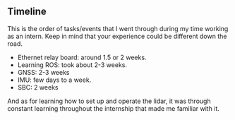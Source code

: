 ## Timeline

This is the order of tasks/events that I went through during my time working as an intern. Keep in mind that your experience could be different down the road.

- Ethernet relay board: around 1.5 or 2 weeks.  
- Learning ROS: took about 2-3 weeks.  
- GNSS: 2-3 weeks  
- IMU: few days to a week.  
- SBC: 2 weeks 

And as for learning how to set up and operate the lidar, it was through constant learning throughout the internship that made me familiar with it. 
